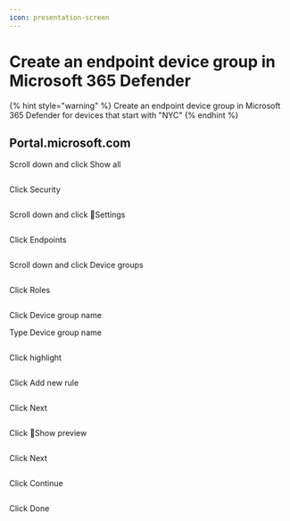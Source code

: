 ```yaml
---
icon: presentation-screen
---
```


# Create an endpoint device group in Microsoft 365 Defender

{% hint style="warning" %}
Create an endpoint device group in Microsoft 365 Defender for devices that start with "NYC"
{% endhint %}

## Portal.microsoft.com

Scroll down and click Show all

<figure><img src="../../.gitbook/assets/image.png" alt=""><figcaption></figcaption></figure>

Click Security

<figure><img src="../../.gitbook/assets/image (1).png" alt=""><figcaption></figcaption></figure>

Scroll down and click Settings

<figure><img src="../../.gitbook/assets/image (2).png" alt=""><figcaption></figcaption></figure>

Click Endpoints

<figure><img src="../../.gitbook/assets/image (3).png" alt=""><figcaption></figcaption></figure>

Scroll down and click Device groups

<figure><img src="../../.gitbook/assets/image (4).png" alt=""><figcaption></figcaption></figure>

Click Roles

<figure><img src="../../.gitbook/assets/image (5).png" alt=""><figcaption></figcaption></figure>

Click Device group name

Type Device group name

<figure><img src="../../.gitbook/assets/image (6).png" alt=""><figcaption></figcaption></figure>

Click highlight

<figure><img src="../../.gitbook/assets/image (7).png" alt=""><figcaption></figcaption></figure>

Click Add new rule

<figure><img src="../../.gitbook/assets/image (8).png" alt=""><figcaption></figcaption></figure>

Click Next

<figure><img src="../../.gitbook/assets/image (9).png" alt=""><figcaption></figcaption></figure>

Click Show preview

<figure><img src="../../.gitbook/assets/image (10).png" alt=""><figcaption></figcaption></figure>

Click Next

<figure><img src="../../.gitbook/assets/image (11).png" alt=""><figcaption></figcaption></figure>

Click Continue

<figure><img src="../../.gitbook/assets/image (12).png" alt=""><figcaption></figcaption></figure>

Click Done

<figure><img src="broken-reference" alt=""><figcaption></figcaption></figure>
